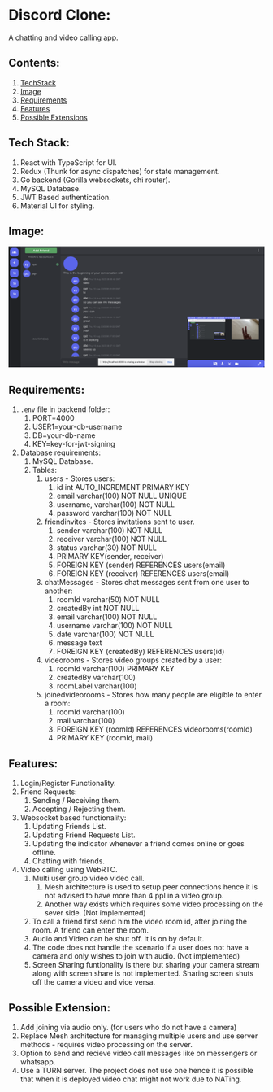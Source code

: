 # Discord Clone:

A chatting and video calling app.

## Contents:

1. [TechStack](#tech-stack)
2. [Image](#image)
3. [Requirements](#requirements)
4. [Features](#features)
5. [Possible Extensions](#possible-extension)

<a id="tech-stack"></a>

## Tech Stack:

1. React with TypeScript for UI.
2. Redux (Thunk for async dispatches) for state management.
3. Go backend (Gorilla websockets, chi router).
4. MySQL Database.
5. JWT Based authentication.
6. Material UI for styling.

<a id="image"></a>

## Image:

<img src="./img.png" />

<a id="requirements"></a>

## Requirements:

1. `.env` file in backend folder:
   1. PORT=4000
   2. USER1=your-db-username
   3. DB=your-db-name
   4. KEY=key-for-jwt-signing
2. Database requirements:
   1. MySQL Database.
   2. Tables:
      1. users - Stores users:
         1. id int AUTO_INCREMENT PRIMARY KEY
         2. email varchar(100) NOT NULL UNIQUE
         3. username, varchar(100) NOT NULL
         4. password varchar(100) NOT NULL
      2. friendinvites - Stores invitations sent to user.
         1. sender varchar(100) NOT NULL
         2. receiver varchar(100) NOT NULL
         3. status varchar(30) NOT NULL
         4. PRIMARY KEY(sender, receiver)
         5. FOREIGN KEY (sender) REFERENCES users(email)
         6. FOREIGN KEY (receiver) REFERENCES users(email)
      3. chatMessages - Stores chat messages sent from one user to another:
         1. roomId varchar(50) NOT NULL
         2. createdBy int NOT NULL
         3. email varchar(100) NOT NULL
         4. username varchar(100) NOT NULL
         5. date varchar(100) NOT NULL
         6. message text
         7. FOREIGN KEY (createdBy) REFERENCES users(id)
      4. videorooms - Stores video groups created by a user:
         1. roomId varchar(100) PRIMARY KEY
         2. createdBy varchar(100)
         3. roomLabel varchar(100)
      5. joinedvideorooms - Stores how many people are eligible to enter a room:
         1. roomId varchar(100)
         2. mail varchar(100)
         3. FOREIGN KEY (roomId) REFERENCES videorooms(roomId)
         4. PRIMARY KEY (roomId, mail)

<a id="features"></a>

## Features:

1. Login/Register Functionality.
2. Friend Requests:
   1. Sending / Receiving them.
   2. Accepting / Rejecting them.
3. Websocket based functionality:
   1. Updating Friends List.
   2. Updating Friend Requests List.
   3. Updating the indicator whenever a friend comes online or goes offline.
   4. Chatting with friends.
4. Video calling using WebRTC.
   1. Multi user group video video call.
      1. Mesh architecture is used to setup peer connections hence it is not advised to have more than 4 ppl in a video group.
      2. Another way exists which requires some video processing on the sever side. (Not implemented)
   2. To call a friend first send him the video room id, after joining the room. A friend can enter the room.
   3. Audio and Video can be shut off. It is on by default.
   4. The code does not handle the scenario if a user does not have a camera and only wishes to join with audio. (Not implemented)
   5. Screen Sharing funtionality is there but sharing your camera stream along with screen share is not implemented. Sharing screen shuts off the camera video and vice versa.

<a id="possible-extensions"></a>

## Possible Extension:

1. Add joining via audio only. (for users who do not have a camera)
2. Replace Mesh architecture for managing multiple users and use server methods - requires video processing on the server.
3. Option to send and recieve video call messages like on messengers or whatsapp.
4. Use a TURN server. The project does not use one hence it is possible that when it is deployed video chat might not work due to NATing.
